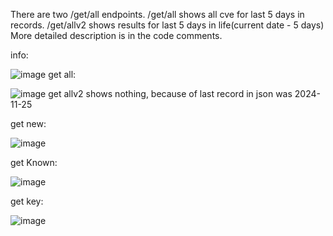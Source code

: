 There are two /get/all endpoints. /get/all shows all cve for last 5 days in records. /get/allv2 shows results for last 5 days in life(current date - 5 days)
More detailed description is in the code comments.

info:

![image](https://github.com/user-attachments/assets/dede8da9-ed2a-4355-98e9-9b2d895994e0)
get all:

![image](https://github.com/user-attachments/assets/b19770d7-6879-462a-9d32-3b725de7f3e9)
get allv2 shows nothing, because of last record in json was 2024-11-25

get new:

![image](https://github.com/user-attachments/assets/066beefb-4472-49f5-b428-7a060bb76e10)

get Known:

![image](https://github.com/user-attachments/assets/b8d8a850-623c-497b-9a5b-c634662f68b7)

get key:

![image](https://github.com/user-attachments/assets/03257830-9bbd-492f-8cbb-3c2a7e825a68)



